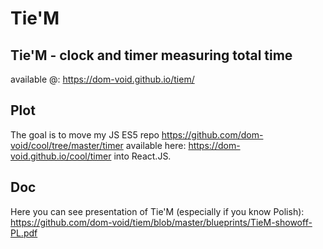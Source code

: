 # Tie'M
## Tie'M - clock and timer measuring total time  
available @:  <https://dom-void.github.io/tiem/>  
  
## Plot  
The goal is to move my JS ES5 repo <https://github.com/dom-void/cool/tree/master/timer> available here: <https://dom-void.github.io/cool/timer> into React.JS.  

## Doc  
Here you can see presentation of Tie'M (especially if you know Polish): <https://github.com/dom-void/tiem/blob/master/blueprints/TieM-showoff-PL.pdf>
